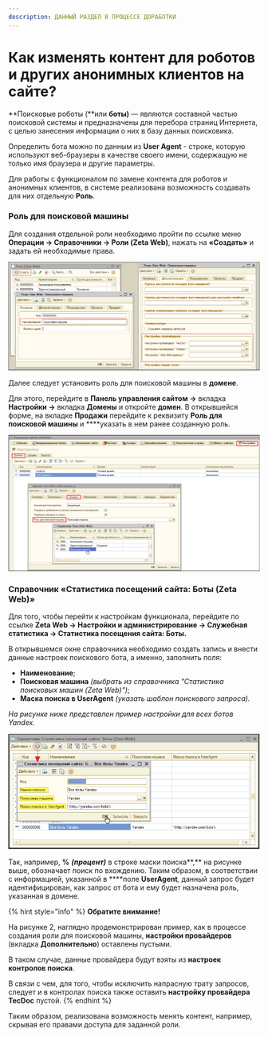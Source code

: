 ```yaml
---
description: ДАННЫЙ РАЗДЕЛ В ПРОЦЕССЕ ДОРАБОТКИ
---
```


# Как изменять контент для роботов и других анонимных клиентов на сайте?

**Поисковые роботы \(**или **боты\)** — являются составной частью поисковой системы и предназначены для перебора страниц Интернета, с целью занесения информации о них в базу данных поисковика.

Определить бота можно по данным из **User Agent** - строке, которую используют веб-браузеры в качестве своего имени, содержащую не только имя браузера и другие параметры. 

Для работы с функционалом по замене контента для роботов и анонимных клиентов, в системе реализована возможность создавать для них отдельную **Роль**.

### Роль для поисковой машины

Для создания отдельной роли необходимо пройти по ссылке меню **Операции → Справочники → Роли \(Zeta Web\)**, нажать на **«Создать»** и задать ей необходимые права.

![&#x420;&#x438;&#x441;&#x443;&#x43D;&#x43E;&#x43A; 1 - &#x420;&#x43E;&#x43B;&#x44C; &#x434;&#x43B;&#x44F; &#x43F;&#x43E;&#x438;&#x441;&#x43A;&#x43E;&#x432;&#x43E;&#x439; &#x43C;&#x430;&#x448;&#x438;&#x43D;&#x44B;](../.gitbook/assets/image-54%20%281%29.png)

Далее следует установить роль для поисковой машины в **домене**. 

Для этого, перейдите в **Панель управления сайтом →** вкладка **Настройки →** вкладка **Домены** и откройте **домен**. В открывшейся форме, на вкладке **Продажи** перейдите к реквизиту **Роль для поисковой машины** и ****указать в нем ранее созданную роль.

![&#x420;&#x438;&#x441;&#x443;&#x43D;&#x43E;&#x43A; 2 - &#x420;&#x43E;&#x43B;&#x44C; &#x432; &#x43D;&#x430;&#x441;&#x442;&#x440;&#x43E;&#x439;&#x43A;&#x430;&#x445; &#x434;&#x43E;&#x43C;&#x435;&#x43D;&#x430;](../.gitbook/assets/image-72.png)

### Справочник «Статистика посещений сайта: Боты \(Zeta Web\)»

Для того, чтобы перейти к настройкам функционала, перейдите по ссылке **Zeta Web → Настройки и администрирование → Служебная статистика → Статистика посещения сайта: Боты.**

В открывшемся окне справочника необходимо создать запись и внести данные настроек поискового бота, а именно, заполнить поля:

* **Наименование**;
* **Поисковая машина** _\(выбрать из справочника "Статистика поисковых машин \(Zeta Web\)"\)_;
* **Маска поиска в UserAgent** _\(указать шаблон поискового запроса\)._

_На рисунке ниже представлен пример настройки для всех ботов Yandex._

![&#x420;&#x438;&#x441;&#x443;&#x43D;&#x43E;&#x43A; 3 - &#x41F;&#x440;&#x438;&#x43C;&#x435;&#x440; &#x43D;&#x430;&#x441;&#x442;&#x440;&#x43E;&#x439;&#x43A;&#x438; &#x434;&#x43B;&#x44F; &#x432;&#x441;&#x435;&#x445; &#x431;&#x43E;&#x442;&#x43E;&#x432; Yandex ](../.gitbook/assets/image-52.png)

Так, например,  **%** _**\(процент\)**_ в строке маски поиска**,** на рисунке выше, обозначает поиск по вхождению. Таким образом, в соответствии с информацией, указанной в ****поле **UserAgent**_,_ данный запрос будет идентифицирован, как запрос от бота и ему будет назначена роль, указанная в домене.

{% hint style="info" %}
 **Обратите внимание!**

На рисунке 2, наглядно продемонстрирован пример, как в процессе создания роли для поисковой машины, **настройки провайдеров** \(вкладка **Дополнительно**\) оставлены пустыми.

В таком случае, данные провайдера будут взяты из **настроек контролов поиска**.

В связи с чем, для того, чтобы исключить напрасную трату запросов, следует и в контролах поиска также оставить **настройку провайдера TecDoc** пустой. 
{% endhint %}

Таким образом, реализована возможность менять контент, например, скрывая его правами доступа для заданной роли.

